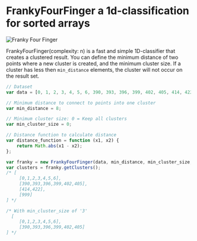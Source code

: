 FrankyFourFinger a 1d-classification for sorted arrays
===========================================

![Franky Four Finger](http://www.tradebit.com/usr/rossmoore/pub/9002/7083682_CanvasPosterize-Snatch-FrankyFourFingers640.jpg "Franky Four Finger")

FrankyFourFinger(complexity: n) is a fast and simple 1D-classifier that creates a clustered result.
You can define the minimum distance of two points where a new cluster is created, and the minimum cluster size. If a cluster has less then ```min_distance``` elements, the cluster will not occur on the result set.


```javascript
// Dataset
var data = [0, 1, 2, 3, 4, 5, 6, 390, 393, 396, 399, 402, 405, 414, 422, 999];

// Minimum distance to connect to points into one cluster
var min_distance = 8;

// Minimum cluster size: 0 = Keep all clusters
var min_cluster_size = 0;

// Distance function to calculate distance
var distance_function = function (x1, x2) {
    return Math.abs(x1 - x2);
};

var franky = new FrankyFourFinger(data, min_distance, min_cluster_size, distance_function);
var clusters = franky.getClusters();
/* [
     [0,1,2,3,4,5,6],
     [390,393,396,399,402,405],
     [414,422],
     [999]
] */

/* With min_cluster_size of '3'
  [
     [0,1,2,3,4,5,6],
     [390,393,396,399,402,405]
] */

```

